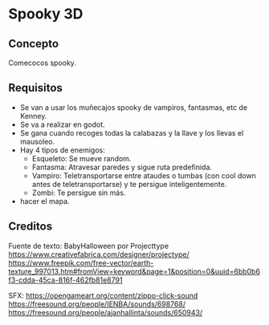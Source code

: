 # Spooky 3D

## Concepto

Comecocos spooky.

## Requisitos

- Se van a usar los muñecajos spooky de vampiros, fantasmas, etc de Kenney.
- Se va a realizar en godot.
- Se gana cuando recoges todas la calabazas y la llave y los llevas el mausoleo.
- Hay 4 tipos de enemigos:
  - Esqueleto: Se mueve random.
  - Fantasma: Atravesar paredes y sigue ruta predefinida.
  - Vampiro: Teletransportarse entre ataudes o tumbas (con cool down antes de teletransportarse) y te persigue inteligentemente.
  - Zombi: Te persigue sin más.
- hacer el mapa.

## Creditos

Fuente de texto: BabyHalloween por Projecttype https://www.creativefabrica.com/designer/projectype/
https://www.freepik.com/free-vector/earth-texture_997013.htm#fromView=keyword&page=1&position=0&uuid=6bb0b6f3-cdda-45ca-816f-462fb81e8791

SFX: https://opengameart.org/content/zippo-click-sound
https://freesound.org/people/IENBA/sounds/698768/
https://freesound.org/people/ajanhallinta/sounds/650943/

